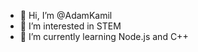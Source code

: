 - 👋 Hi, I’m @AdamKamil
- 👀 I’m interested in STEM
- 🌱 I’m currently learning Node.js and C++


<!---
AdamKamil/AdamKamil is a ✨ special ✨ repository because its `README.md` (this file) appears on your GitHub profile.
You can click the Preview link to take a look at your changes.
--->
